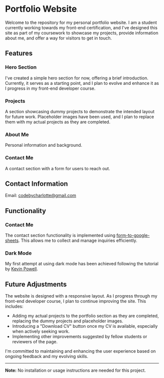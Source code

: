 # Portfolio Website

Welcome to the repository for my personal portfolio website. I am a student currently working towards my front-end certification, and I've designed this site as part of my coursework to showcase my projects, provide information about me, and offer a way for visitors to get in touch.

## Features

### Hero Section
I've created a simple hero section for now, offering a brief introduction. Currently, it serves as a starting point, and I plan to evolve and enhance it as I progress in my front-end developer course.
### Projects
A section showcasing dummy projects to demonstrate the intended layout for future work. Placeholder images have been used, and I plan to replace them with my actual projects as they are completed.
### About Me
Personal information and background.
### Contact Me
A contact section with a form for users to reach out.

## Contact Information
Email: codebycharlotte@gmail.com
## Functionality
### Contact Me
The contact section functionality is implemented using [form-to-google-sheets](https://github.com/jamiewilson/form-to-google-sheets). This allows me to collect and manage inquiries efficiently.
### Dark Mode
My first attempt at using dark mode has been achieved following the tutorial by [Kevin Powell](https://www.youtube.com/watch?v=wodWDIdV9BY).

## Future Adjustments
The website is designed with a responsive layout. As I progress through my front-end developer course, I plan to continue improving the site. This includes:
- Adding my actual projects to the portfolio section as they are completed, replacing the dummy projects and placeholder images.
- Introducing a "Download CV" button once my CV is available, especially when actively seeking work.
- Implementing other improvements suggested by fellow students or reviewers of the page.

I'm committed to maintaining and enhancing the user experience based on ongoing feedback and my evolving skills.

---

**Note:** No installation or usage instructions are needed for this project.
